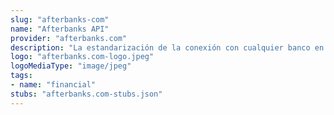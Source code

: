 ```yaml
---
slug: "afterbanks-com"
name: "Afterbanks API"
provider: "afterbanks.com"
description: "La estandarización de la conexión con cualquier banco en tiempo real."
logo: "afterbanks.com-logo.jpeg"
logoMediaType: "image/jpeg"
tags:
- name: "financial"
stubs: "afterbanks.com-stubs.json"
---
```

